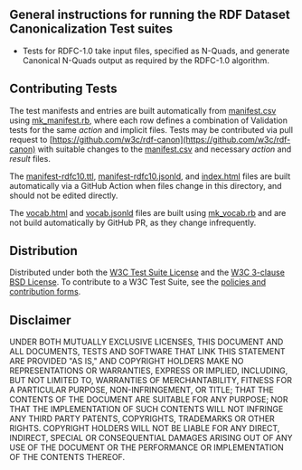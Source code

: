 ## General instructions for running the RDF Dataset Canonicalization Test suites

* Tests for RDFC-1.0 take input files, specified as N-Quads, and generate Canonical N-Quads output as required by the RDFC-1.0 algorithm.

## Contributing Tests
The test manifests and entries are built automatically from
[manifest.csv](manifest.csv) using [mk_manifest.rb](mk_manifest.rb),
where each row defines a combination of Validation tests for the same
_action_ and implicit files.
Tests may be contributed via pull request to
[https://github.com/w3c/rdf-canon](https://github.com/w3c/rdf-canon)
with suitable changes to the
[manifest.csv](manifest.csv) and necessary _action_ and _result_ files. 

The [manifest-rdfc10.ttl](manifest-rdfc10.ttl), [manifest-rdfc10.jsonld](manifest-rdfc10.jsonld), and [index.html](index.html) files are built automatically via a GitHub Action when files change in this directory, and should not be edited directly.

The [vocab.html](vocab.html) and [vocab.jsonld](vocab.jsonld) files are built using [mk_vocab.rb](mk_vocab.rb) and are not build automatically by GitHub PR, as they change infrequently.

## Distribution
Distributed under both the
[W3C Test Suite License](http://www.w3.org/Consortium/Legal/2008/04-testsuite-license)
and the
[W3C 3-clause BSD License](http://www.w3.org/Consortium/Legal/2008/03-bsd-license).
To contribute to a W3C Test Suite, see the
[policies and contribution forms](http://www.w3.org/2004/10/27-testcases).

## Disclaimer
UNDER BOTH MUTUALLY EXCLUSIVE LICENSES, THIS DOCUMENT AND ALL DOCUMENTS,
TESTS AND SOFTWARE THAT LINK THIS STATEMENT ARE PROVIDED "AS IS,"
AND COPYRIGHT HOLDERS MAKE NO REPRESENTATIONS OR WARRANTIES,
EXPRESS OR IMPLIED, INCLUDING, BUT NOT LIMITED TO,
WARRANTIES OF MERCHANTABILITY, FITNESS FOR A PARTICULAR PURPOSE,
NON-INFRINGEMENT, OR TITLE;
THAT THE CONTENTS OF THE DOCUMENT ARE SUITABLE FOR ANY PURPOSE;
NOR THAT THE IMPLEMENTATION OF SUCH CONTENTS
WILL NOT INFRINGE ANY THIRD PARTY PATENTS,
COPYRIGHTS, TRADEMARKS OR OTHER RIGHTS.
COPYRIGHT HOLDERS WILL NOT BE LIABLE FOR ANY DIRECT, INDIRECT, SPECIAL
OR CONSEQUENTIAL DAMAGES ARISING OUT OF ANY USE OF THE DOCUMENT
OR THE PERFORMANCE OR IMPLEMENTATION OF THE CONTENTS THEREOF.
